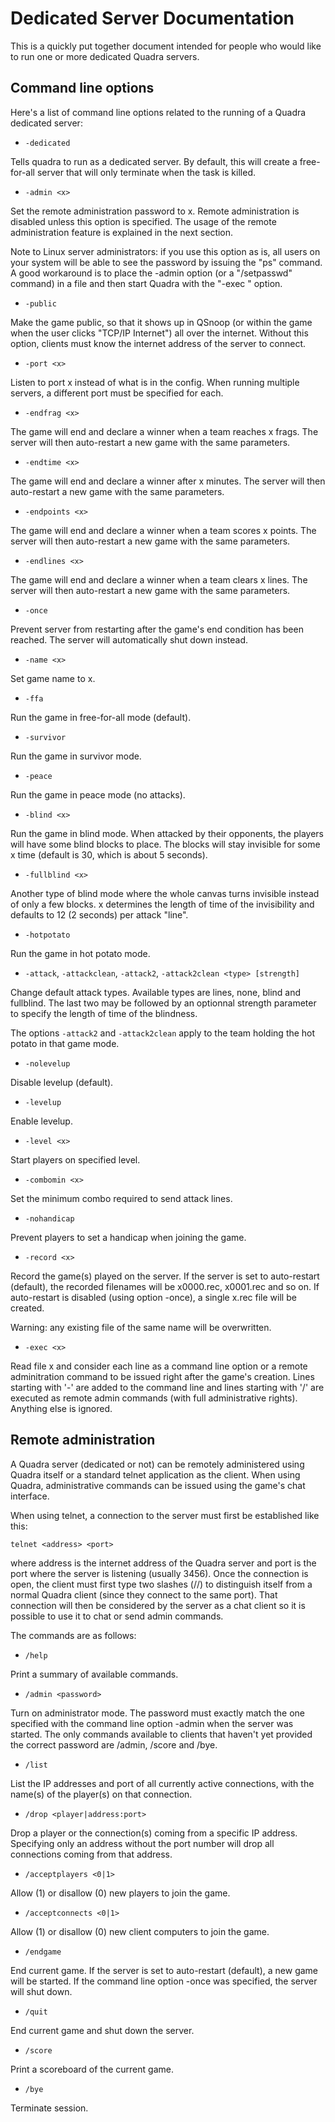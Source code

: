 # Dedicated Server Documentation

This is a quickly put together document intended for people who
would like to run one or more dedicated Quadra servers.

## Command line options

Here's a list of command line options related to the running of a Quadra dedicated server:

 * `-dedicated`

 Tells quadra to run as a dedicated server. By default, this will create a free-for-all server that will only terminate when the task is killed.

 * `-admin <x>`

 Set the remote administration password to x. Remote administration is disabled unless this option is specified. The usage of the remote administration feature is explained in the next section.

 Note to Linux server administrators: if you use this option as is, all users on your system will be able to see the password by issuing the "ps" command. A good workaround is to place the -admin option (or a "/setpasswd" command) in a file and then start Quadra with the "-exec <file>" option.

 * `-public`

 Make the game public, so that it shows up in QSnoop (or within the game when the user clicks "TCP/IP Internet") all over the internet. Without this option, clients must know the internet address of the server to connect.

 * `-port <x>`

 Listen to port x instead of what is in the config.  When running multiple servers, a different port must be specified for each.

 * `-endfrag <x>`

 The game will end and declare a winner when a team reaches x frags. The server will then auto-restart a new game with the same parameters.

 * `-endtime <x>`

 The game will end and declare a winner after x minutes. The server will then auto-restart a new game with the same parameters.

 * `-endpoints <x>`

 The game will end and declare a winner when a team scores x points. The server will then auto-restart a new game with the same parameters.

 * `-endlines <x>`

 The game will end and declare a winner when a team clears x lines. The server will then auto-restart a new game with the same parameters.

 * `-once`

 Prevent server from restarting after the game's end condition has been reached. The server will automatically shut down instead.

 * `-name <x>`

 Set game name to x.

 * `-ffa`

 Run the game in free-for-all mode (default).

 * `-survivor`

 Run the game in survivor mode.

 * `-peace`

 Run the game in peace mode (no attacks).

 * `-blind <x>`

 Run the game in blind mode. When attacked by their opponents, the players will have some blind blocks to place. The blocks will stay invisible for some x time (default is 30, which is about 5 seconds).

 * `-fullblind <x>`

 Another type of blind mode where the whole canvas turns invisible instead of only a few blocks. x determines the length of time of the invisibility and defaults to 12 (2 seconds) per attack "line".

 * `-hotpotato`

 Run the game in hot potato mode.

 * `-attack`, `-attackclean`, `-attack2`, `-attack2clean <type> [strength]`

 Change default attack types. Available types are lines, none, blind and fullblind. The last two may be followed by an optionnal strength parameter to specify the length of time of the blindness.

 The options `-attack2` and `-attack2clean` apply to the team holding the hot potato in that game mode.

 * `-nolevelup`

 Disable levelup (default).

 * `-levelup`

 Enable levelup.

 * `-level <x>`

 Start players on specified level.

 * `-combomin <x>`

 Set the minimum combo required to send attack lines.

 * `-nohandicap`

 Prevent players to set a handicap when joining the game.

 * `-record <x>`

 Record the game(s) played on the server. If the server is set to auto-restart (default), the recorded filenames will be x0000.rec, x0001.rec and so on. If auto-restart is disabled (using option -once), a single x.rec file will be created.

 Warning: any existing file of the same name will be overwritten.

 * `-exec <x>`

 Read file x and consider each line as a command line option or a remote adminitration command to be issued right after the game's creation. Lines starting with '-' are added to the command line and lines starting with '/' are executed as remote admin commands (with full administrative rights). Anything else is ignored.

## Remote administration

A Quadra server (dedicated or not) can be remotely administered using Quadra itself or a standard telnet application as the client. When using Quadra, administrative commands can be issued using the game's chat interface.

When using telnet, a connection to the server must first be established like this:

    telnet <address> <port>

where address is the internet address of the Quadra server and port is the port where the server is listening (usually 3456). Once the connection is open, the client must first type two slashes (//) to distinguish itself from a normal Quadra client (since they connect to the same port). That connection will then be considered by the server as a chat client so it is possible to use it to chat or send admin commands.

The commands are as follows:

 * `/help`

 Print a summary of available commands.

 * `/admin <password>`

 Turn on administrator mode. The password must exactly match the one specified with the command line option -admin when the server was started. The only commands available to clients that haven't yet provided the correct password are /admin, /score and /bye.

 * `/list`

 List the IP addresses and port of all currently active connections, with the name(s) of the player(s) on that connection.

 * `/drop <player|address:port>`

 Drop a player or the connection(s) coming from a specific IP address. Specifying only an address without the port number will drop all connections coming from that address.

 * `/acceptplayers <0|1>`

 Allow (1) or disallow (0) new players to join the game.

 * `/acceptconnects <0|1>`

 Allow (1) or disallow (0) new client computers to join the game.

 * `/endgame`

 End current game. If the server is set to auto-restart (default), a new game will be started. If the command line option -once was specified, the server will shut down.

 * `/quit`

 End current game and shut down the server.

 * `/score`

 Print a scoreboard of the current game.

 * `/bye`

 Terminate session.
